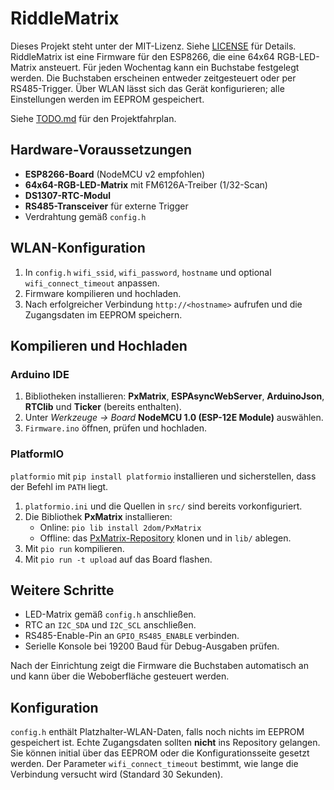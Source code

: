 # RiddleMatrix

Dieses Projekt steht unter der MIT-Lizenz. Siehe [LICENSE](LICENSE) für Details.
RiddleMatrix ist eine Firmware für den ESP8266, die eine 64x64 RGB-LED-Matrix ansteuert. Für jeden Wochentag kann ein Buchstabe festgelegt werden. Die Buchstaben erscheinen entweder zeitgesteuert oder per RS485-Trigger. Über WLAN lässt sich das Gerät konfigurieren; alle Einstellungen werden im EEPROM gespeichert.

Siehe [TODO.md](TODO.md) für den Projektfahrplan.

## Hardware-Voraussetzungen

- **ESP8266-Board** (NodeMCU v2 empfohlen)
- **64x64-RGB-LED-Matrix** mit FM6126A-Treiber (1/32-Scan)
- **DS1307-RTC-Modul**
- **RS485-Transceiver** für externe Trigger
- Verdrahtung gemäß `config.h`

## WLAN-Konfiguration

1. In `config.h` `wifi_ssid`, `wifi_password`, `hostname` und optional `wifi_connect_timeout` anpassen.
2. Firmware kompilieren und hochladen.
3. Nach erfolgreicher Verbindung `http://<hostname>` aufrufen und die Zugangsdaten im EEPROM speichern.

## Kompilieren und Hochladen

### Arduino IDE

1. Bibliotheken installieren: **PxMatrix**, **ESPAsyncWebServer**, **ArduinoJson**, **RTClib** und **Ticker** (bereits enthalten).
2. Unter *Werkzeuge → Board* **NodeMCU 1.0 (ESP-12E Module)** auswählen.
3. `Firmware.ino` öffnen, prüfen und hochladen.

### PlatformIO

`platformio` mit `pip install platformio` installieren und sicherstellen, dass der Befehl im `PATH` liegt.

1. `platformio.ini` und die Quellen in `src/` sind bereits vorkonfiguriert.
2. Die Bibliothek **PxMatrix** installieren:
   - Online: `pio lib install 2dom/PxMatrix`
   - Offline: das [PxMatrix-Repository](https://github.com/2dom/PxMatrix) klonen und in `lib/` ablegen.
3. Mit `pio run` kompilieren.
4. Mit `pio run -t upload` auf das Board flashen.

## Weitere Schritte

- LED-Matrix gemäß `config.h` anschließen.
- RTC an `I2C_SDA` und `I2C_SCL` anschließen.
- RS485-Enable-Pin an `GPIO_RS485_ENABLE` verbinden.
- Serielle Konsole bei 19200 Baud für Debug-Ausgaben prüfen.

Nach der Einrichtung zeigt die Firmware die Buchstaben automatisch an und kann über die Weboberfläche gesteuert werden.

## Konfiguration

`config.h` enthält Platzhalter-WLAN-Daten, falls noch nichts im EEPROM gespeichert ist. Echte Zugangsdaten sollten **nicht** ins Repository gelangen. Sie können initial über das EEPROM oder die Konfigurationsseite gesetzt werden. Der Parameter `wifi_connect_timeout` bestimmt, wie lange die Verbindung versucht wird (Standard 30 Sekunden).

